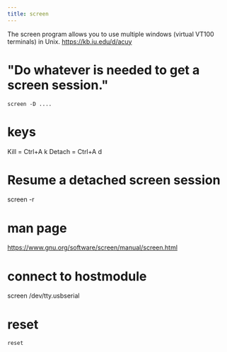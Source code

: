 ```yaml
---
title: screen
---
```


The screen program allows you to use multiple windows (virtual VT100 terminals) in Unix.
https://kb.iu.edu/d/acuy

# "Do whatever is needed to get a screen session."
```
screen -D ....
```

# keys
Kill = Ctrl+A k
Detach = Ctrl+A d

# Resume a detached screen session
  screen -r
  
# man page
https://www.gnu.org/software/screen/manual/screen.html

# connect to hostmodule
  screen /dev/tty.usbserial
  
# reset
```
reset
```
